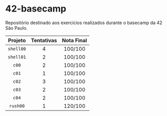 # 42-basecamp
Repositório destinado aos exercícios realizados durante o basecamp da 42 São Paulo.

| Projeto | Tentativas | Nota Final |
| :-----: | :--------: | :--------: |
| `shell00` | 4 | 100/100 |
| `shell01` | 2 | 100/100 |
| `c00` | 2 | 100/100 |
| `c01` | 1 | 100/100 |
| `c02` | 3 | 100/100 |
| `c03` | 2 | 100/100 |
| `c04` | 2 | 100/100 |
| `rush00` | 1 | 120/100 |
